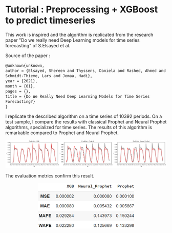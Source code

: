 # Tutorial : Preprocessing + XGBoost to predict timeseries 

This work is inspired and the algorithm is replicated from the research paper "Do we really need Deep Learning models for time series forecasting" of S.Elsayed et al. 

Source of the paper :

```
@unknown{unknown,
author = {Elsayed, Shereen and Thyssens, Daniela and Rashed, Ahmed and Schmidt-Thieme, Lars and Jomaa, Hadi},
year = {2021},
month = {01},
pages = {},
title = {Do We Really Need Deep Learning Models for Time Series Forecasting?}
}
```

I replicate the described algorithm on a time series of 10392 periods. On a test sample, I compare the results with classical Prophet and Neural Prophet algorithms, specialized for time series. The results of this algorithm is remarkable compared to Prophet and Neural Prophet.



![alt text](https://github.com/AntoinePinto/XGB-for-timeseries/blob/main/images/visualisation.png)

The evaluation metrics confirm this result.

<p align="center">
  <img src="https://github.com/AntoinePinto/XGB-for-timeseries/blob/main/images/evaluation.png?raw=true" width="300" alt="image"/>
</p>
